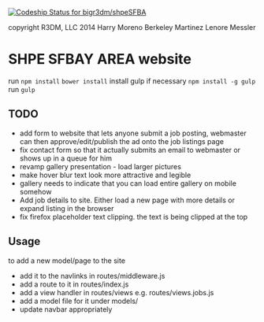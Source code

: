 [ ![Codeship Status for bigr3dm/shpeSFBA](https://codeship.io/projects/1f64acd0-1bad-0132-b497-4a19bf040eb5/status)](https://codeship.io/projects/34983)

copyright R3DM, LLC 2014
Harry Moreno
Berkeley Martinez
Lenore Messler

# SHPE SFBAY AREA website

run `npm install`
`bower install`
install gulp if necessary `npm install -g gulp`
run `gulp`

## TODO
* add form to website that lets anyone submit a job posting, webmaster can then approve/edit/publish the
ad onto the job listings page
* fix contact form so that it actually submits an email to webmaster or shows up in a queue for him
* revamp gallery presentation - load larger pictures
* make hover blur text look more attractive and legible
* gallery needs to indicate that you can load entire gallery on mobile somehow
* Add job details to site. Either load a new page with more details or expand listing in the browser
* fix firefox placeholder text clipping. the text is being clipped at the top

## Usage
to add a new model/page to the site
* add it to the navlinks in routes/middleware.js
* add a route to it in routes/index.js
* add a view handler in routes/views e.g. routes/views.jobs.js
* add a model file for it under models/
* update navbar appropriately 
